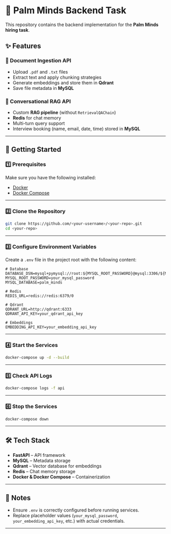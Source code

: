 
# 🌴 Palm Minds Backend Task

This repository contains the backend implementation for the **Palm Minds hiring task**.

## ✨ Features

### 📄 Document Ingestion API

* Upload `.pdf` and `.txt` files
* Extract text and apply chunking strategies
* Generate embeddings and store them in **Qdrant**
* Save file metadata in **MySQL**

### 💬 Conversational RAG API

* Custom **RAG pipeline** (without `RetrievalQAChain`)
* **Redis** for chat memory
* Multi-turn query support
* Interview booking (name, email, date, time) stored in **MySQL**

---

## 🚀 Getting Started

### 1️⃣ Prerequisites

Make sure you have the following installed:

* [Docker](https://docs.docker.com/get-docker/)
* [Docker Compose](https://docs.docker.com/compose/)

---

### 2️⃣ Clone the Repository

```bash
git clone https://github.com/<your-username>/<your-repo>.git
cd <your-repo>
```

---

### 3️⃣ Configure Environment Variables

Create a `.env` file in the project root with the following content:

```env
# Database
DATABASE_DSN=mysql+pymysql://root:${MYSQL_ROOT_PASSWORD}@mysql:3306/${MYSQL_DATABASE}
MYSQL_ROOT_PASSWORD=your_mysql_password
MYSQL_DATABASE=palm_minds

# Redis
REDIS_URL=redis://redis:6379/0

# Qdrant
QDRANT_URL=http://qdrant:6333
QDRANT_API_KEY=your_qdrant_api_key

# Embeddings
EMBEDDING_API_KEY=your_embedding_api_key
```

---

### 4️⃣ Start the Services

```bash
docker-compose up -d --build
```

---

### 5️⃣ Check API Logs

```bash
docker-compose logs -f api
```

---

### 6️⃣ Stop the Services

```bash
docker-compose down
```

---

## 🛠 Tech Stack

* **FastAPI** – API framework
* **MySQL** – Metadata storage
* **Qdrant** – Vector database for embeddings
* **Redis** – Chat memory storage
* **Docker & Docker Compose** – Containerization

---

## 📌 Notes

* Ensure `.env` is correctly configured before running services.
* Replace placeholder values (`your_mysql_password`, `your_embedding_api_key`, etc.) with actual credentials.

---

